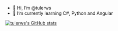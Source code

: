 - 👋 Hi, I’m @tulerws
- 🌱 I’m currently learning C#, Python and Angular


[![tulerws's GitHub stats](https://github-readme-stats.vercel.app/api?username=anuraghazra)](https://github.com/anuraghazra/github-readme-stats)
